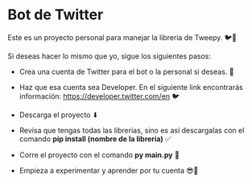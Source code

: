# Bot de Twitter 
Este es un proyecto personal para manejar la libreria de Tweepy. 🐦💙

Si deseas hacer lo mismo que yo, sigue los siguientes pasos:

- Crea una cuenta de Twitter para el bot o la personal si deseas. 👻

- Haz que esa cuenta sea Developer. En el siguiente link encontrarás información: https://developer.twitter.com/en  🐦

- Descarga el proyecto ⬇

- Revisa que tengas todas las librerias, sino es así descargalas con el comando **pip install (nombre de la libreria)**  ✅

- Corre el proyecto con el comando **py main.py** 🌟

- Empieza a experimentar y aprender por tu cuenta  😎💙


